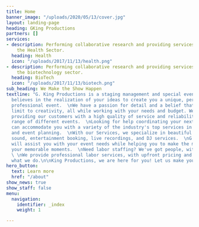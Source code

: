 ```yaml
---
title: Home
banner_image: "/uploads/2020/05/13/cover.jpg"
layout: landing-page
heading: GKing Productions
partners: []
services:
- description: Performing collaborative research and providing services to support
    the Health Sector.
  heading: Health
  icon: "/uploads/2017/11/13/health.png"
- description: Performing collaborative research and providing services to support
    the biotechnology sector.
  heading: BioTech
  icon: "/uploads/2017/11/13/biotech.png"
sub_heading: We Make the Show Happen
textline: "G. King Productions is a staging management and special event company that
  believes in the realization of your ideas to create you a unique, personal, and
  professional event.  \nWe have a passion for detail and a belief that there is no
  limit to creativity, all while working with your needs and budget. We thrive at
  providing our customers with a high quality of service and reliability for a wide
  range of different events.  \nLooking for help coordinating your next event, we
  can accommodate you with a variety of the industry's top services in stage design
  and event planning.  \nWith our Services, we specialize in beautiful lighting, quality
  sound, entertainment booking, live recordings, and DJ services.  \nG.King Productions
  will assist you with your event needs while helping you to make the most out of
  your memorable moments.  \nNeed labor staffing? We've got people, with special skills.
  \ \nWe provide professional labor services, with upfront pricing and a passion for
  what we do.\n\nKing Productions, we are here for you! Let us make your event happen."
hero_button:
  text: Learn more
  href: "/about"
show_news: true
show_staff: false
menu:
  navigation:
    identifier: _index
    weight: 1

---
```


